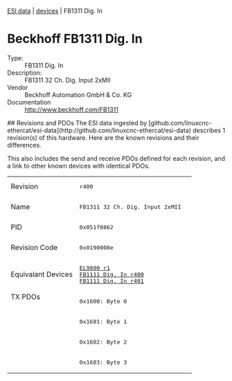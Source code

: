<div class="nav"><a href="/esi-data">ESI data</a> | <a href="/esi-data/devices">devices</a> | FB1311 Dig. In</div>

#  Beckhoff FB1311 Dig. In

<dl>
  <dt>Type:</dt><dd>FB1311 Dig. In</dd>
  <dt>Description:</dt><dd>FB1311 32 Ch. Dig. Input 2xMII</dd>
  <dt>Vendor</dt><dd>Beckhoff Automation GmbH & Co. KG</dd>
  <dt>Documentation</dt><dd><a href="http://www.beckhoff.com/FB1311">http://www.beckhoff.com/FB1311</a></dd>
</dl>
## Revisions and PDOs
The ESI data ingested by [github.com/linuxcnc-ethercat/esi-data](http://github.com/linuxcnc-ethercat/esi-data) describes 1 revision(s) of this hardware.  Here are the known revisions and their differences.

This also includes the send and receive PDOs defined for each revision, and a link to other known devices with identical PDOs.

<table>
<tr >
<td class="first">Revision</td>
<td ><pre>r400</pre></td>
</tr>
<tr >
<td class="first">Name</td>
<td ><pre>FB1311 32 Ch. Dig. Input 2xMII</pre></td>
</tr>
<tr >
<td class="first">PID</td>
<td ><pre>0x051f0862</pre></td>
</tr>
<tr >
<td class="first">Revision Code</td>
<td ><pre>0x0190008e</pre></td>
</tr>
<tr >
<td class="first">Equivalant Devices</td>
<td ><pre><a href="EL9800">EL9800 r1</a><br/><a href="FB1111+Dig.+In">FB1111 Dig. In r400</a><br/><a href="FB1111+Dig.+In">FB1111 Dig. In r401</a></pre></td>
</tr>
<tr class="txpdo pdosection">
<td class="first" rowspan=4 valign=top>TX PDOs</td>
<td><pre>0x1600: Byte 0</pre></td>
<td></td>
</tr>
<tr class="txpdo pdosection">
<td ><pre>0x1601: Byte 1</pre></td>
</tr>
<tr class="txpdo pdosection">
<td ><pre>0x1602: Byte 2</pre></td>
</tr>
<tr class="txpdo pdosection">
<td ><pre>0x1603: Byte 3</pre></td>
</tr>
</table>
